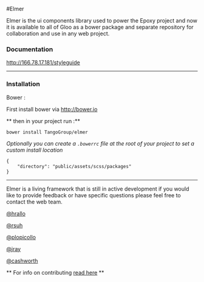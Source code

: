 #Elmer

Elmer is the ui components library used to power the Epoxy project and now it is available to all of Gloo as a bower package and separate repository for collaboration and use in any web project.

### Documentation


<http://166.78.17.181/styleguide>

---
### Installation

Bower :

First install bower via <http://bower.io>


** then in your project run :**

	bower install TangoGroup/elmer

*Optionally you can create a `.bowerrc` file at the root of your project to set a custom install location*

	{
  		"directory": "public/assets/scss/packages"
	}
	


---

Elmer is a living framework that is still in active development if you would like to provide feedback or have specific questions please feel free to contact the web team.

[@hrallo](mailto:hrallo@tangogroup.com)

[@rsuh](mailto:rsuh@tangogroup.com)

[@plopicollo](mailto:plopicollo@tangogroup.com)

[@jray](mailto:jray@tangogroup.com)

[@cashworth](mailto:cashworth@tangogroup.com)


** For info on contributing [read here](CONTRIBUTING.md) **